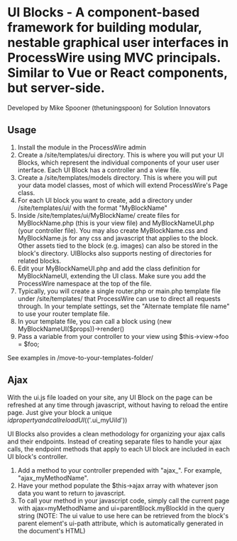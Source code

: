 # UI Blocks - A component-based framework for building modular, nestable graphical user interfaces in ProcessWire using MVC principals. Similar to Vue or React components, but server-side.
Developed by Mike Spooner (thetuningspoon) for Solution Innovators

## Usage
1. Install the module in the ProcessWire admin
2. Create a /site/templates/ui directory. This is where you will put your UI Blocks, which represent the individual components of your user user interface. Each UI Block has a controller and a view file.
3. Create a /site/templates/models directory. This is where you will put your data model classes, most of which will extend ProcessWire's Page class. 
4. For each UI block you want to create, add a directory under /site/templates/ui/ with the format "MyBlockName"
5. Inside /site/templates/ui/MyBlockName/ create files for MyBlockName.php (this is your view file) and MyBlockNameUI.php (your controller file). You may also create MyBlockName.css and MyBlockName.js for any css and javascript that applies to the block. Other assets tied to the block (e.g. images) can also be stored in the block's directory. UIBlocks also supports nesting of directories for related blocks.
6. Edit your MyBlockNameUI.php and add the class definition for MyBlockNameUI, extending the UI class. Make sure you add the ProcessWire namespace at the top of the file.
7. Typically, you will create a single router.php or main.php template file under /site/templates/ that ProcessWire can use to direct all requests through. In your template settings, set the "Alternate template file name" to use your router template file.  
8. In your template file, you can call a block using (new MyBlockNameUI($props))->render()
9. Pass a variable from your controller to your view using $this->view->foo = $foo;

See examples in /move-to-your-templates-folder/ 

## Ajax
With the ui.js file loaded on your site, any UI Block on the page can be refreshed at any time through javascript, without having to reload the entire page. Just give your block a unique $id property and call reloadUI($('.ui_myUiId'))

UI Blocks also provides a clean methodology for organizing your ajax calls and their endpoints. Instead of creating separate files to handle your ajax calls, the endpoint methods that apply to each UI block are included in each UI block's controller. 

1. Add a method to your controller prepended with "ajax_". For example, "ajax_myMethodName". 
2. Have your method populate the $this->ajax array with whatever json data you want to return to javascript. 
3. To call your method in your javascript code, simply call the current page with ajax=myMethodName and ui=parentBlock.myBlockId in the query string (NOTE: The ui value to use here can be retrieved from the block's parent element's ui-path attribute, which is automatically generated in the document's HTML)
